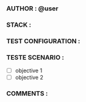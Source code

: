 ### AUTHOR : @user
### STACK : 

### TEST CONFIGURATION :

### TESTE SCENARIO :

- [ ] objective 1
- [ ] objective 2

### COMMENTS :
